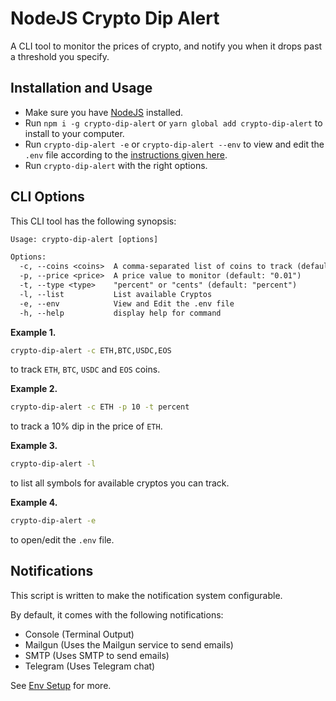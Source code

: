 # NodeJS Crypto Dip Alert

A CLI tool to monitor the prices of crypto, and notify you when it drops past a threshold you specify.

## Installation and Usage

- Make sure you have [NodeJS](https://nodejs.org/en/download/) installed.
- Run `npm i -g crypto-dip-alert` or `yarn global add crypto-dip-alert` to install to your computer.
- Run `crypto-dip-alert -e` or `crypto-dip-alert --env` to view and edit the `.env` file according to the [instructions given here](./ENV.md).
- Run `crypto-dip-alert` with the right options.

## CLI Options

This CLI tool has the following synopsis:

```txt
Usage: crypto-dip-alert [options]

Options:
  -c, --coins <coins>  A comma-separated list of coins to track (default: ["BTC","ETH"])
  -p, --price <price>  A price value to monitor (default: "0.01")
  -t, --type <type>    "percent" or "cents" (default: "percent")
  -l, --list           List available Cryptos
  -e, --env            View and Edit the .env file
  -h, --help           display help for command
```

**Example 1.**

```bash
crypto-dip-alert -c ETH,BTC,USDC,EOS
```

to track `ETH`, `BTC`, `USDC` and `EOS` coins.

**Example 2.**

```bash
crypto-dip-alert -c ETH -p 10 -t percent
```

to track a 10% dip in the price of `ETH`.

**Example 3.**

```bash
crypto-dip-alert -l
```

to list all symbols for available cryptos you can track.

**Example 4.**

```bash
crypto-dip-alert -e
```

to open/edit the `.env` file.

## Notifications

This script is written to make the notification system configurable.

By default, it comes with the following notifications:

- Console (Terminal Output)
- Mailgun (Uses the Mailgun service to send emails)
- SMTP (Uses SMTP to send emails)
- Telegram (Uses Telegram chat)

See [Env Setup](./ENV.md) for more.
